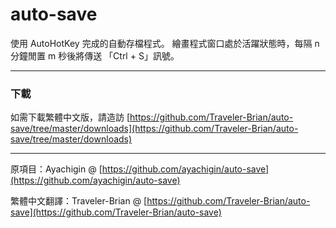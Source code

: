 # auto-save

使用 AutoHotKey 完成的自動存檔程式。
繪畫程式窗口處於活躍狀態時，每隔 n 分鐘閒置 m 秒後將傳送 「Ctrl + S」訊號。

---

### 下載
如需下載繁體中文版，請造訪 [https://github.com/Traveler-Brian/auto-save/tree/master/downloads](https://github.com/Traveler-Brian/auto-save/tree/master/downloads)

---

原項目：Ayachigin @ [https://github.com/ayachigin/auto-save](https://github.com/ayachigin/auto-save)

繁體中文翻譯：Traveler-Brian @ [https://github.com/Traveler-Brian/auto-save](https://github.com/Traveler-Brian/auto-save)